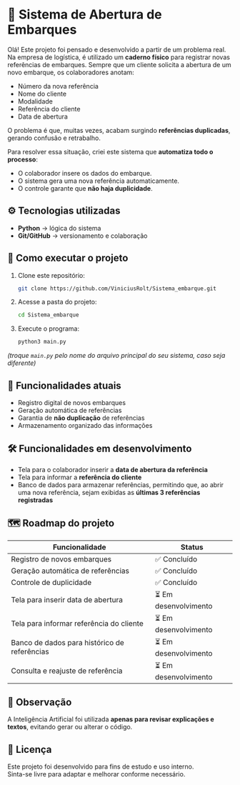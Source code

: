 # 🚢 Sistema de Abertura de Embarques

Olá! Este projeto foi pensado e desenvolvido a partir de um problema real.  
Na empresa de logística, é utilizado um **caderno físico** para registrar novas referências de embarques. Sempre que um cliente solicita a abertura de um novo embarque, os colaboradores anotam:  

- Número da nova referência  
- Nome do cliente  
- Modalidade  
- Referência do cliente  
- Data de abertura  

O problema é que, muitas vezes, acabam surgindo **referências duplicadas**, gerando confusão e retrabalho.  

Para resolver essa situação, criei este sistema que **automatiza todo o processo**:  
- O colaborador insere os dados do embarque.  
- O sistema gera uma nova referência automaticamente.  
- O controle garante que **não haja duplicidade**.  

## ⚙️ Tecnologias utilizadas
- **Python** → lógica do sistema  
- **Git/GitHub** → versionamento e colaboração  

## 🚀 Como executar o projeto

1. Clone este repositório:
   ```bash
   git clone https://github.com/ViniciusRolt/Sistema_embarque.git
   ```

2. Acesse a pasta do projeto:
   ```bash
   cd Sistema_embarque
   ```

3. Execute o programa:
   ```bash
   python3 main.py
   ```
*(troque `main.py` pelo nome do arquivo principal do seu sistema, caso seja diferente)*

## 📖 Funcionalidades atuais
- Registro digital de novos embarques  
- Geração automática de referências  
- Garantia de **não duplicação** de referências  
- Armazenamento organizado das informações  

## 🛠 Funcionalidades em desenvolvimento
- Tela para o colaborador inserir a **data de abertura da referência**  
- Tela para informar a **referência do cliente**  
- Banco de dados para armazenar referências, permitindo que, ao abrir uma nova referência, sejam exibidas as **últimas 3 referências registradas**  

## 🗺 Roadmap do projeto
| Funcionalidade | Status |
|----------------|--------|
| Registro de novos embarques | ✅ Concluído |
| Geração automática de referências | ✅ Concluído |
| Controle de duplicidade | ✅ Concluído |
| Tela para inserir data de abertura | ⏳ Em desenvolvimento |
| Tela para informar referência do cliente | ⏳ Em desenvolvimento |
| Banco de dados para histórico de referências | ⏳ Em desenvolvimento |
| Consulta e reajuste de referência | ⏳ Em desenvolvimento |

## 🤖 Observação
A Inteligência Artificial foi utilizada **apenas para revisar explicações e textos**, evitando gerar ou alterar o código.  

## 📜 Licença
Este projeto foi desenvolvido para fins de estudo e uso interno.  
Sinta-se livre para adaptar e melhorar conforme necessário.
